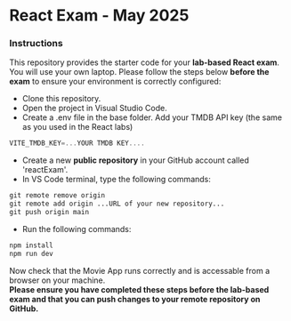 # React Exam - May 2025

### Instructions

This repository provides the starter code for your **lab-based React exam**. You will use your own laptop. Please follow the steps below **before the exam** to ensure your environment is correctly configured:

+ Clone this repository.
+ Open the project in Visual Studio Code.
+ Create a .env file in the base folder. Add your TMDB API key (the same as you used in the React labs)
~~~ts
VITE_TMDB_KEY=...YOUR TMDB KEY....
~~~

+ Create a new **public repository** in your GitHub account called 'reactExam'.
+ In VS Code terminal, type the following commands:
```cmd
git remote remove origin
git remote add origin ...URL of your new repository...
git push origin main
```

 + Run the following commands:
```cmd
npm install
npm run dev
```

Now check that the Movie App runs correctly and is accessable from a browser on your machine.  
**Please ensure you have completed these steps before the lab-based exam and that you can push changes to your remote repository on GitHub.**